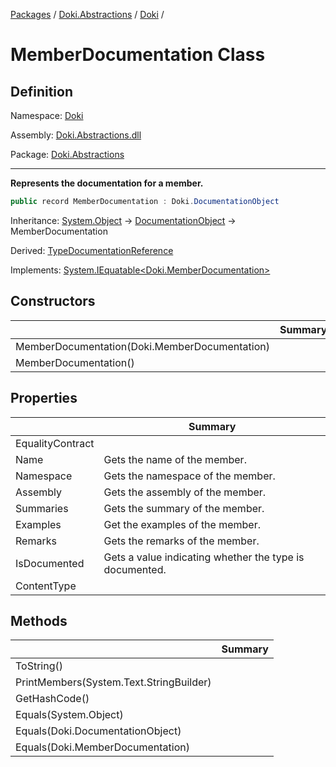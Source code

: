 [Packages](../../../README.md) / [Doki.Abstractions](../../README.md) / [Doki](../README.md) / 

# MemberDocumentation Class

## Definition

Namespace: [Doki](../README.md)

Assembly: [Doki.Abstractions.dll](../../README.md)

Package: [Doki.Abstractions](https://www.nuget.org/packages/Doki.Abstractions)

---

**Represents the documentation for a member.**

```csharp
public record MemberDocumentation : Doki.DocumentationObject
```

Inheritance: [System.Object](https://learn.microsoft.com/en-us/dotnet/api/System.Object) → [DocumentationObject](../Doki.DocumentationObject/README.md) → MemberDocumentation

Derived: [TypeDocumentationReference](../Doki.TypeDocumentationReference/README.md)

Implements: [System.IEquatable&lt;Doki.MemberDocumentation&gt;](https://learn.microsoft.com/en-us/dotnet/api/System.IEquatable&lt;Doki.MemberDocumentation&gt;)

## Constructors

|   |Summary|
|---|---|
|MemberDocumentation(Doki.MemberDocumentation)||
|MemberDocumentation()||


## Properties

|   |Summary|
|---|---|
|EqualityContract||
|Name| Gets the name of the member.|
|Namespace| Gets the namespace of the member.|
|Assembly| Gets the assembly of the member.|
|Summaries| Gets the summary of the member.|
|Examples| Get the examples of the member.|
|Remarks| Gets the remarks of the member.|
|IsDocumented| Gets a value indicating whether the type is documented.|
|ContentType||


## Methods

|   |Summary|
|---|---|
|ToString()||
|PrintMembers(System.Text.StringBuilder)||
|GetHashCode()||
|Equals(System.Object)||
|Equals(Doki.DocumentationObject)||
|Equals(Doki.MemberDocumentation)||



